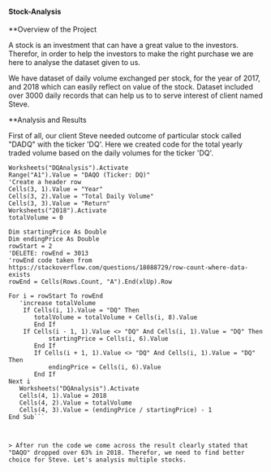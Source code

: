 #### Stock-Analysis

**Overview of the Project

A stock is an investment that can have a great value to the investors. Therefor, in order to help the investors to make the right purchase we are here to analyse the dataset given to us. 

We have dataset of daily volume exchanged per stock, for the year of 2017, and 2018 which can easily reflect on value of the stock. Dataset included over 3000 daily records that can help us to to serve interest of client named Steve.

**Analysis and Results

First of all, our client Steve needed outcome of particular stock called "DADQ" with the ticker 'DQ'.
Here we created code for the total yearly traded volume based on the daily volumes for the ticker 'DQ'.
 
```Sub DQAnalysis()
Worksheets("DQAnalysis").Activate
Range("A1").Value = "DAQO (Ticker: DQ)"
'Create a header row
Cells(3, 1).Value = "Year"
Cells(3, 2).Value = "Total Daily Volume"
Cells(3, 3).Value = "Return"  
Worksheets("2018").Activate
totalVolume = 0

Dim startingPrice As Double
Dim endingPrice As Double
rowStart = 2
'DELETE: rowEnd = 3013
'rowEnd code taken from https://stackoverflow.com/questions/18088729/row-count-where-data-exists
rowEnd = Cells(Rows.Count, "A").End(xlUp).Row

For i = rowStart To rowEnd
   'increase totalVolume
    If Cells(i, 1).Value = "DQ" Then
       totalVolume = totalVolume + Cells(i, 8).Value
       End If
    If Cells(i - 1, 1).Value <> "DQ" And Cells(i, 1).Value = "DQ" Then
           startingPrice = Cells(i, 6).Value
       End If
       If Cells(i + 1, 1).Value <> "DQ" And Cells(i, 1).Value = "DQ" Then
           endingPrice = Cells(i, 6).Value
       End If
Next i
   Worksheets("DQAnalysis").Activate
   Cells(4, 1).Value = 2018
   Cells(4, 2).Value = totalVolume
   Cells(4, 3).Value = (endingPrice / startingPrice) - 1
End Sub```



> After run the code we come across the result clearly stated that "DAQO" dropped over 63% in 2018. Therefor, we need to find better choice for Steve. Let's analysis multiple stocks. 





